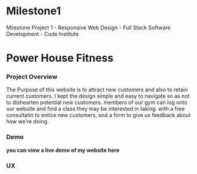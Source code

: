 # Milestone1
Milestone Project 1 - Responsive Web Design - Full Stack Software Development - Code Institute 

<h1>Power House Fitness</h1>

<h3><b>Project Overview</b></h3>

<p>The Purpose of this website is to attract new customers and also to retain current customers. 
I kept the design simple and easy to navigate so as not to dishearten potential new customers. 
members of our gym can log onto our website and find a class they may be interested in taking.
with a free consultatin to entice new customers, and a form to give us feedback about how we're doing.</p>

<h3><b>Demo<b></h3>

<p>you can view a live demo of my website here</p>


<h3><b>UX<b></h3>